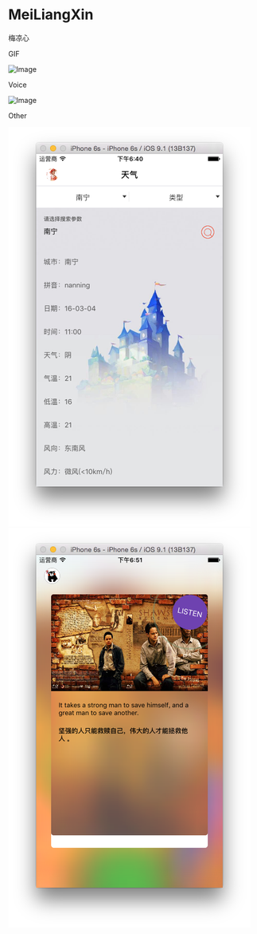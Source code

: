 # MeiLiangXin
梅凉心

GIF

![Image](https://raw.githubusercontent.com/Miaolegemi9527/MarkdownPhotos/master/MeiLiangXin/MLXGif.gif)

Voice

![Image](https://raw.githubusercontent.com/Miaolegemi9527/MarkdownPhotos/master/MeiLiangXin/MLXVoice.gif)

Other

![Image](https://raw.githubusercontent.com/Miaolegemi9527/MarkdownPhotos/master/MeiLiangXin/MLXWeather.png)  ![Image](https://raw.githubusercontent.com/Miaolegemi9527/MarkdownPhotos/master/MeiLiangXin/MLXVoice2.png)
